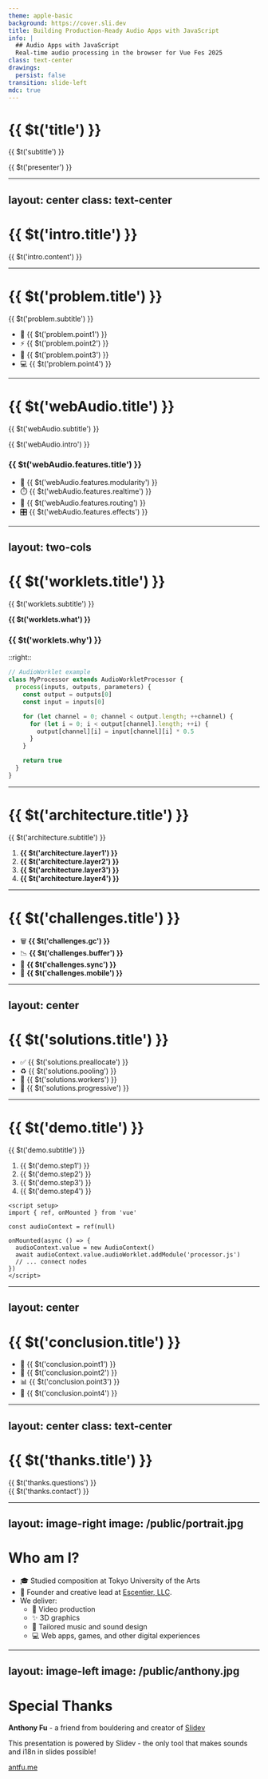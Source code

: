 ```yaml
---
theme: apple-basic
background: https://cover.sli.dev
title: Building Production-Ready Audio Apps with JavaScript
info: |
  ## Audio Apps with JavaScript
  Real-time audio processing in the browser for Vue Fes 2025
class: text-center
drawings:
  persist: false
transition: slide-left
mdc: true
---
```


# {{ $t('title') }}

{{ $t('subtitle') }}

<div class="pt-12">
  <span class="px-2 py-1 rounded cursor-pointer opacity-80">
    {{ $t('presenter') }}
  </span>
</div>

<LanguageSwitcher />

---
layout: center
class: text-center
---

# {{ $t('intro.title') }}

{{ $t('intro.content') }}

<LanguageSwitcher />

---

# {{ $t('problem.title') }}

<div class="text-xl opacity-80 mb-8">{{ $t('problem.subtitle') }}</div>

<v-clicks>

- 🚀 {{ $t('problem.point1') }}
- ⚡ {{ $t('problem.point2') }}
- 🎯 {{ $t('problem.point3') }}
- 💻 {{ $t('problem.point4') }}

</v-clicks>

<LanguageSwitcher />

---

# {{ $t('webAudio.title') }}

<div class="text-xl opacity-80 mb-6">{{ $t('webAudio.subtitle') }}</div>

{{ $t('webAudio.intro') }}

<div class="mt-8">

### {{ $t('webAudio.features.title') }}

<v-clicks>

- 🧩 {{ $t('webAudio.features.modularity') }}
- ⏱️ {{ $t('webAudio.features.realtime') }}
- 🔀 {{ $t('webAudio.features.routing') }}
- 🎛️ {{ $t('webAudio.features.effects') }}

</v-clicks>

</div>

<LanguageSwitcher />

---
layout: two-cols
---

# {{ $t('worklets.title') }}

<div class="text-lg opacity-80 mb-4">{{ $t('worklets.subtitle') }}</div>

**{{ $t('worklets.what') }}**

<v-click>

### {{ $t('worklets.why') }}

</v-click>

::right::

<v-click>

<div class="mt-16">

```javascript
// AudioWorklet example
class MyProcessor extends AudioWorkletProcessor {
  process(inputs, outputs, parameters) {
    const output = outputs[0]
    const input = inputs[0]

    for (let channel = 0; channel < output.length; ++channel) {
      for (let i = 0; i < output[channel].length; ++i) {
        output[channel][i] = input[channel][i] * 0.5
      }
    }

    return true
  }
}
```

</div>

</v-click>

<LanguageSwitcher />

---

# {{ $t('architecture.title') }}

<div class="text-xl opacity-80 mb-8">{{ $t('architecture.subtitle') }}</div>

<v-clicks>

1. **{{ $t('architecture.layer1') }}**
2. **{{ $t('architecture.layer2') }}**
3. **{{ $t('architecture.layer3') }}**
4. **{{ $t('architecture.layer4') }}**

</v-clicks>

<LanguageSwitcher />

---

# {{ $t('challenges.title') }}

<v-clicks>

- 🗑️ **{{ $t('challenges.gc') }}**
- 📉 **{{ $t('challenges.buffer') }}**
- 🔄 **{{ $t('challenges.sync') }}**
- 📱 **{{ $t('challenges.mobile') }}**

</v-clicks>

<LanguageSwitcher />

---
layout: center
---

# {{ $t('solutions.title') }}

<v-clicks>

- ✅ {{ $t('solutions.preallocate') }}
- ♻️ {{ $t('solutions.pooling') }}
- 👷 {{ $t('solutions.workers') }}
- 📲 {{ $t('solutions.progressive') }}

</v-clicks>

<LanguageSwitcher />

---

# {{ $t('demo.title') }}

<div class="text-xl opacity-80 mb-6">{{ $t('demo.subtitle') }}</div>

<v-clicks>

1. {{ $t('demo.step1') }}
2. {{ $t('demo.step2') }}
3. {{ $t('demo.step3') }}
4. {{ $t('demo.step4') }}

</v-clicks>

<div class="mt-8">

```vue
<script setup>
import { ref, onMounted } from 'vue'

const audioContext = ref(null)

onMounted(async () => {
  audioContext.value = new AudioContext()
  await audioContext.value.audioWorklet.addModule('processor.js')
  // ... connect nodes
})
</script>
```

</div>

<LanguageSwitcher />

---
layout: center
---

# {{ $t('conclusion.title') }}

<v-clicks>

- 🎵 {{ $t('conclusion.point1') }}
- 🚫 {{ $t('conclusion.point2') }}
- 📊 {{ $t('conclusion.point3') }}
- 🧪 {{ $t('conclusion.point4') }}

</v-clicks>

<LanguageSwitcher />

---
layout: center
class: text-center
---

# {{ $t('thanks.title') }}

<div class="text-2xl mt-8">
  {{ $t('thanks.questions') }}
</div>

<div class="mt-4 opacity-60">
  {{ $t('thanks.contact') }}
</div>

<LanguageSwitcher />

---
layout: image-right
image: /public/portrait.jpg
---

# Who am I?
<v-clicks>

- 🎓 Studied composition at Tokyo University of the Arts
- 🏢 Founder and creative lead at [Escentier, LLC](https://www.escentier.com).
- We deliver:
  - 🎥 Video production
  - ✨ 3D graphics
  - 🎵 Tailored music and sound design
  - 💻 Web apps, games, and other digital experiences

</v-clicks>


<LanguageSwitcher />

---
layout: image-left
image: /public/anthony.jpg
---

# Special Thanks

**Anthony Fu** - a friend from bouldering and creator of [Slidev](https://sli.dev/)

This presentation is powered by Slidev - the only tool that makes sounds and i18n in slides possible!

[antfu.me](https://antfu.me/)
